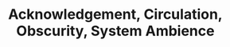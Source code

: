 ---
ee_id_show: '4161'
title: Acknowledgement, Circulation, Obscurity, System Ambience
url: acknowledgement-circulation-obscurity-system-ambience
live_url: https://rhizome.org/editorial/2014/jun/24/emulating-bomb-iraq-arcangel/
year: '2014'
venue: Rhizome.org
state_country: Cyberspace
type:
dates:
wwwnews:
wwweblast:
pitch: Dragan Espenschied restored my 2005 digital “readymade”, Bomb Iraq, and now
  it runs in a browser! Def check it out, and read Dragan’s beautiful txt. Another
  “virtual show” :-/
ps:
download:
layout: shows
---